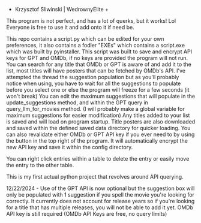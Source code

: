 + Krzysztof Sliwinski | WedrownyElite +

This program is not perfect, and has a lot of querks, but it works! Lol
Everyone is free to use it and add onto it if need be. 

This repo contains a script.py which can be edited for your own preferences, it also contains a fodler "EXEs" which contains a script.exe which was built by pyinstaller.
This script was built to save and encrypt API keys for GPT and OMDb, if no keys are provided the program will not run.
You can search for any title that OMDb or GPT is aware of and add it to the list, most titles will have posters that can be fetched by OMDb's API.
I've attempted the thread the suggestion population but as you'll probably notice when using, you have to wait for all the suggestions to populate before you select one or else the program will freeze for a few seconds (it won't break)
You can edit the maximum suggestions that will populate in the update_suggestions method, and within the GPT query in query_llm_for_movies method. (I will probably make a global variable for maximum suggestions for easier modification)
Any titles added to your list is saved and will load on program startup. Title posters are also downloaded and saved within the defined saved data directory for quicker loading.
You can also revalidate either OMDb or GPT API key if you ever need to by using the button in the top right of the program. It will automatically encrypt the new API key and save it within the config directory.

You can right click entries within a table to delete the entry or easily move the entry to the other table.

This is my first actual python project that revolves around API querying.

12/22/2024 - Use of the GPT API is now optional but the suggestion box will only be populated with 1 suggestion if you spell the movie you're looking for correctly. It currently does not account for release years so if you're looking for a title that has multiple releases, you will not be able to add it yet.
OMDb API key is still required (OMDb API Keys are free, no query limits)
